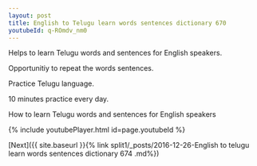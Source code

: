 ```yaml
---
layout: post
title: English to Telugu learn words sentences dictionary 670 
youtubeId: q-ROmdv_nm0
---
```

 
 
Helps to learn Telugu words and sentences for English speakers.

Opportunitiy to repeat the words sentences. 

Practice Telugu language. 
 
10 minutes practice every day. 
 
How to learn Telugu words and sentences for English speakers 
 
{% include youtubePlayer.html id=page.youtubeId %}
 
 
[Next]({{ site.baseurl }}{% link  split1/_posts/2016-12-26-English to telugu learn words sentences dictionary 674 .md%})
 
